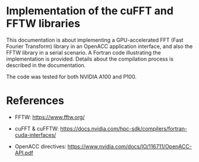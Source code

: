 # Implementation of the cuFFT and FFTW libraries

This documentation is about implementing a GPU-accelerated FFT (Fast Fourier Transform) library in an OpenACC application interface, and also the FFTW library in a serial scenario. A Fortran code illustrating the implementation is provided. Details about the compilation process is described in the documentation.

The code was tested for both NVIDIA A100 and P100.

# References

- FFTW: https://www.fftw.org/

- cuFFT & cuFFTW: https://docs.nvidia.com/hpc-sdk/compilers/fortran-cuda-interfaces/

- OpenACC directives: https://www.nvidia.com/docs/IO/116711/OpenACC-API.pdf
